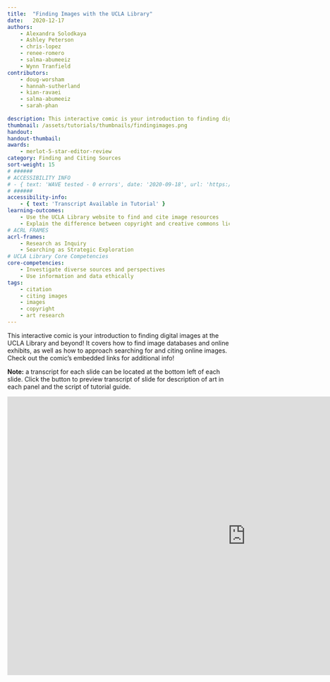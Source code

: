 ```yaml
---
title:  "Finding Images with the UCLA Library"
date:   2020-12-17
authors: 
    - Alexandra Solodkaya
    - Ashley Peterson
    - chris-lopez
    - renee-romero
    - salma-abumeeiz
    - Wynn Tranfield
contributors:
    - doug-worsham
    - hannah-sutherland
    - kian-ravaei
    - salma-abumeeiz
    - sarah-phan
    
description: This interactive comic is your introduction to finding digital images at the UCLA Library and beyond!
thumbnail: /assets/tutorials/thumbnails/findingimages.png
handout:
handout-thumbail: 
awards:
    - merlot-5-star-editor-review
category: Finding and Citing Sources
sort-weight: 15
# ######
# ACCESSIBILITY INFO
# - { text: 'WAVE tested - 0 errors', date: '2020-09-18', url: 'https://wave.webaim.org/' }
# ######
accessibility-info:
    - { text: 'Transcript Available in Tutorial' }
learning-outcomes:
    - Use the UCLA Library website to find and cite image resources
    - Explain the difference between copyright and creative commons licensing
# ACRL FRAMES
acrl-frames:
    - Research as Inquiry
    - Searching as Strategic Exploration
# UCLA Library Core Competencies
core-competencies:
    - Investigate diverse sources and perspectives
    - Use information and data ethically
tags:
    - citation
    - citing images
    - images
    - copyright
    - art research
---
```

This interactive comic is your introduction to finding digital images at the UCLA Library and beyond! It covers how to find image databases and online exhibits, as well as how to approach searching for and citing online images. Check out the comic’s embedded links for additional info!

**Note:** a transcript for each slide can be located at the bottom left of each slide. Click the button to preview transcript of slide for description of art in each panel and the script of tutorial guide.

<iframe src="https://uclabruinlearn.h5p.com/content/1291709932044874028/embed" width="1079" height="632" frameborder="0" allowfullscreen="allowfullscreen"></iframe><script src="https://uclalibrary.github.io/research-tips/assets/js/resizer.js" charset="UTF-8"></script>
